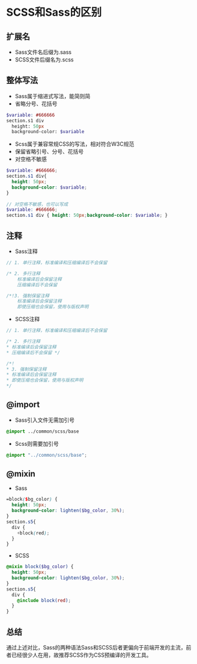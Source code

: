 # SCSS和Sass的区别

## 扩展名
* Sass文件名后缀为.sass
* SCSS文件后缀名为.scss

## 整体写法
* Sass属于缩进式写法，能简则简
* 省略分号、花括号
```scss
$variable: #666666
section.s1 div
  height: 50px
  background-color: $variable
```

* Scss属于兼容常规CSS的写法，相对符合W3C规范
* 保留省略引号、分号、花括号
* 对空格不敏感
```scss
$variable: #666666;
section.s1 div{
  height: 50px;
  background-color: $variable;
}
  
// 对空格不敏感，也可以写成
$variable: #666666;
section.s1 div { height: 50px;background-color: $variable; }
```

## 注释

* Sass注释
```scss
// 1. 单行注释，标准编译和压缩编译后不会保留

/* 2. 多行注释
    标准编译后会保留注释
    压缩编译后不会保留

/*!3. 强制保留注释
    标准编译后会保留注释
    即使压缩也会保留，使用与版权声明
```

* SCSS注释
```scss
// 1. 单行注释，标准编译和压缩编译后不会保留

/* 2. 多行注释
* 标准编译后会保留注释
* 压缩编译后不会保留 */

/*!
* 3. 强制保留注释
* 标准编译后会保留注释
* 即使压缩也会保留，使用与版权声明
*/
```

## @import
* Sass引入文件无需加引号
```scss
@import ../common/scss/base
```
* Scss则需要加引号
```scss
@import "../common/scss/base";
```

## @mixin
* Sass
```scss
=block($bg_color) {
  height: 50px;
  background-color: lighten($bg_color, 30%);
}
section.s5{
  div {
    +block(red);
  }
}
```
* SCSS
```scss
@mixin block($bg_color) {
  height: 50px;
  background-color: lighten($bg_color, 30%);
}
section.s5{
  div {
    @include block(red);
  }
}
```

## 总结
通过上述对比，Sass的两种语法Sass和SCSS后者更偏向于前端开发的主流，前者已经很少人在用，故推荐SCSS作为CSS预编译的开发工具。
